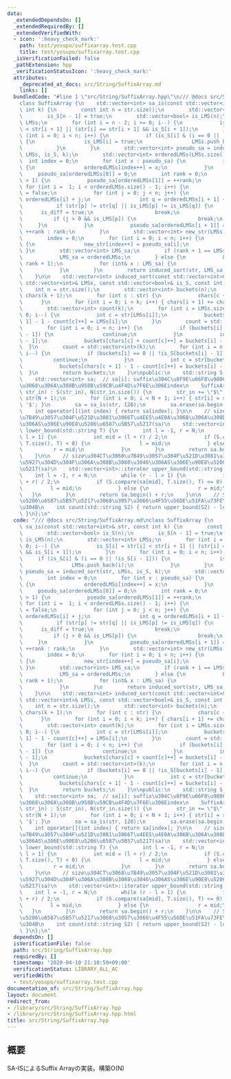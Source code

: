 ```yaml
---
data:
  _extendedDependsOn: []
  _extendedRequiredBy: []
  _extendedVerifiedWith:
  - icon: ':heavy_check_mark:'
    path: test/yosupo/suffixarray.test.cpp
    title: test/yosupo/suffixarray.test.cpp
  _isVerificationFailed: false
  _pathExtension: hpp
  _verificationStatusIcon: ':heavy_check_mark:'
  attributes:
    _deprecated_at_docs: src/String/SuffixArray.md
    links: []
  bundledCode: "#line 1 \"src/String/SuffixArray.hpp\"\n/// @docs src/String/SuffixArray.md\n\
    class SuffixArray {\n    std::vector<int> sa_is(const std::vector<int>& str, const\
    \ int k) {\n        const int n = str.size();\n        std::vector<bool> is_S(n);\n\
    \        is_S[n - 1] = true;\n        std::vector<bool> is_LMS(n);\n        std::vector<int>\
    \ LMSs;\n        for (int i = n - 2; i >= 0; i--) {\n            is_S[i] = str[i]\
    \ < str[i + 1] || (str[i] == str[i + 1] && is_S[i + 1]);\n        }\n        for\
    \ (int i = 0; i < n; i++) {\n            if (is_S[i] & (i == 0 || !is_S[i - 1]))\
    \ {\n                is_LMS[i] = true;\n                LMSs.push_back(i);\n \
    \           }\n        }\n        std::vector<int> pseudo_sa = induced_sort(str,\
    \ LMSs, is_S, k);\n        std::vector<int> orderedLMSs(LMSs.size());\n      \
    \  int index = 0;\n        for (int x : pseudo_sa) {\n            if (is_LMS[x])\
    \ {\n                orderedLMSs[index++] = x;\n            }\n        }\n   \
    \     pseudo_sa[orderedLMSs[0]] = 0;\n        int rank = 0;\n        if (orderedLMSs.size()\
    \ > 1) {\n            pseudo_sa[orderedLMSs[1]] = ++rank;\n        }\n       \
    \ for (int i =  1; i < orderedLMSs.size() - 1; i++) {\n            bool is_diff\
    \ = false;\n            for (int j = 0; j < n; j++) {\n                int p =\
    \ orderedLMSs[i] + j;\n                int q = orderedLMSs[i + 1] + j;\n     \
    \           if (str[p] != str[q] || is_LMS[p] != is_LMS[q]) {\n              \
    \      is_diff = true;\n                    break;\n                }\n      \
    \          if (j > 0 && is_LMS[p]) {\n                    break;\n           \
    \     }\n            }\n            pseudo_sa[orderedLMSs[i + 1]] = is_diff ?\
    \ ++rank : rank;\n        }\n        std::vector<int> new_str(LMSs.size());\n\
    \        index = 0;\n        for (int i = 0; i < n; i++) {\n            if (is_LMS[i])\
    \ {\n                new_str[index++] = pseudo_sa[i];\n            }\n       \
    \ }\n        std::vector<int> LMS_sa;\n        if (rank + 1 == LMSs.size()) {\n\
    \            LMS_sa = orderedLMSs;\n        } else {\n            LMS_sa = sa_is(new_str,\
    \ rank + 1);\n            for (int& x : LMS_sa) {\n                x = LMSs[x];\n\
    \            }\n        }\n        return induced_sort(str, LMS_sa, is_S, k);\n\
    \    }\n\n    std::vector<int> induced_sort(const std::vector<int>& str, const\
    \ std::vector<int>& LMSs, const std::vector<bool>& is_S, const int k) {\n    \
    \    int n = str.size();\n        std::vector<int> buckets(n);\n        std::vector<int>\
    \ chars(k + 1);\n        for (int c : str) {\n            chars[c + 1]++;\n  \
    \      }\n        for (int i = 0; i < k; i++) { chars[i + 1] += chars[i]; }\n\
    \        std::vector<int> count(k);\n        for (int i = LMSs.size() - 1; i >=\
    \ 0; i--) {\n            int c = str[LMSs[i]];\n            buckets[chars[c +\
    \ 1] - 1 - count[c]++] = LMSs[i];\n        }\n        count = std::vector<int>(k);\n\
    \        for (int i = 0; i < n; i++) {\n            if (buckets[i] == 0 || is_S[buckets[i]\
    \ - 1]) {\n                continue;\n            }\n            int c = str[buckets[i]\
    \ - 1];\n            buckets[chars[c] + count[c]++] = buckets[i] - 1;\n      \
    \  }\n        count = std::vector<int>(k);\n        for (int i = n - 1; i >= 0;\
    \ i--) {\n            if (buckets[i] == 0 || !is_S[buckets[i] - 1]) {\n      \
    \          continue;\n            }\n            int c = str[buckets[i] - 1];\n\
    \            buckets[chars[c + 1] - 1 - count[c]++] = buckets[i] - 1;\n      \
    \  }\n        return buckets;\n    }\n\npublic:\n    std::string S;\n    int N;\n\
    \    std::vector<int> sa;  // sa[i]: suffix\u304C\u8F9E\u66F8\u9806i\u756A\u76EE\
    \u3068\u306A\u308B\u958B\u59CB\u4F4D\u7F6E\u306Eindex\n    SuffixArray(std::string\
    \ str_in) : S(str_in), N(str_in.size()) {\n        str_in += \"$\";\n        std::vector<int>\
    \ str(N + 1);\n        for (int i = 0; i < N + 1; i++) { str[i] = str_in[i] -\
    \ '$'; }\n        sa = sa_is(str, 128);\n        sa.erase(sa.begin());\n    }\n\
    \    int operator[](int index) { return sa[index]; }\n\n    // size\u304CT\u3068\
    \u7B49\u3057\u304F\u521D\u3081\u3066T\u4EE5\u4E0A\u306B\u306A\u308B\u3088\u3046\
    \u306AS\u306E\u90E8\u5206\u6587\u5B57\u5217(sa)\n    std::vector<int>::iterator\
    \ lower_bound(std::string T) {\n        int l = -1, r = N;\n        while (r -\
    \ l > 1) {\n            int mid = (l + r) / 2;\n            if (S.compare(sa[mid],\
    \ T.size(), T) < 0) {\n                l = mid;\n            } else {\n      \
    \          r = mid;\n            }\n        }\n        return sa.begin() + r;\n\
    \    }\n\n    // size\u304CT\u3068\u7B49\u3057\u304F\u521D\u3081\u3066T\u3088\u308A\
    \u5927\u304D\u304F\u306A\u308B\u3088\u3046\u306AS\u306E\u90E8\u5206\u6587\u5B57\
    \u5217(sa)\n    std::vector<int>::iterator upper_bound(std::string T) {\n    \
    \    int l = -1, r = N;\n        while (r - l > 1) {\n            int mid = (l\
    \ + r) / 2;\n            if (S.compare(sa[mid], T.size(), T) <= 0) {\n       \
    \         l = mid;\n            } else {\n                r = mid;\n         \
    \   }\n        }\n        return sa.begin() + r;\n    }\n\n    // S2\u304C\u90E8\
    \u5206\u6587\u5B57\u5217\u3068\u3057\u3066\u4F55\u56DE\u51FA\u73FE\u3059\u308B\
    \u304B\n    int count(std::string S2) { return upper_bound(S2) - lower_bound(S2);\
    \ }\n};\n"
  code: "/// @docs src/String/SuffixArray.md\nclass SuffixArray {\n    std::vector<int>\
    \ sa_is(const std::vector<int>& str, const int k) {\n        const int n = str.size();\n\
    \        std::vector<bool> is_S(n);\n        is_S[n - 1] = true;\n        std::vector<bool>\
    \ is_LMS(n);\n        std::vector<int> LMSs;\n        for (int i = n - 2; i >=\
    \ 0; i--) {\n            is_S[i] = str[i] < str[i + 1] || (str[i] == str[i + 1]\
    \ && is_S[i + 1]);\n        }\n        for (int i = 0; i < n; i++) {\n       \
    \     if (is_S[i] & (i == 0 || !is_S[i - 1])) {\n                is_LMS[i] = true;\n\
    \                LMSs.push_back(i);\n            }\n        }\n        std::vector<int>\
    \ pseudo_sa = induced_sort(str, LMSs, is_S, k);\n        std::vector<int> orderedLMSs(LMSs.size());\n\
    \        int index = 0;\n        for (int x : pseudo_sa) {\n            if (is_LMS[x])\
    \ {\n                orderedLMSs[index++] = x;\n            }\n        }\n   \
    \     pseudo_sa[orderedLMSs[0]] = 0;\n        int rank = 0;\n        if (orderedLMSs.size()\
    \ > 1) {\n            pseudo_sa[orderedLMSs[1]] = ++rank;\n        }\n       \
    \ for (int i =  1; i < orderedLMSs.size() - 1; i++) {\n            bool is_diff\
    \ = false;\n            for (int j = 0; j < n; j++) {\n                int p =\
    \ orderedLMSs[i] + j;\n                int q = orderedLMSs[i + 1] + j;\n     \
    \           if (str[p] != str[q] || is_LMS[p] != is_LMS[q]) {\n              \
    \      is_diff = true;\n                    break;\n                }\n      \
    \          if (j > 0 && is_LMS[p]) {\n                    break;\n           \
    \     }\n            }\n            pseudo_sa[orderedLMSs[i + 1]] = is_diff ?\
    \ ++rank : rank;\n        }\n        std::vector<int> new_str(LMSs.size());\n\
    \        index = 0;\n        for (int i = 0; i < n; i++) {\n            if (is_LMS[i])\
    \ {\n                new_str[index++] = pseudo_sa[i];\n            }\n       \
    \ }\n        std::vector<int> LMS_sa;\n        if (rank + 1 == LMSs.size()) {\n\
    \            LMS_sa = orderedLMSs;\n        } else {\n            LMS_sa = sa_is(new_str,\
    \ rank + 1);\n            for (int& x : LMS_sa) {\n                x = LMSs[x];\n\
    \            }\n        }\n        return induced_sort(str, LMS_sa, is_S, k);\n\
    \    }\n\n    std::vector<int> induced_sort(const std::vector<int>& str, const\
    \ std::vector<int>& LMSs, const std::vector<bool>& is_S, const int k) {\n    \
    \    int n = str.size();\n        std::vector<int> buckets(n);\n        std::vector<int>\
    \ chars(k + 1);\n        for (int c : str) {\n            chars[c + 1]++;\n  \
    \      }\n        for (int i = 0; i < k; i++) { chars[i + 1] += chars[i]; }\n\
    \        std::vector<int> count(k);\n        for (int i = LMSs.size() - 1; i >=\
    \ 0; i--) {\n            int c = str[LMSs[i]];\n            buckets[chars[c +\
    \ 1] - 1 - count[c]++] = LMSs[i];\n        }\n        count = std::vector<int>(k);\n\
    \        for (int i = 0; i < n; i++) {\n            if (buckets[i] == 0 || is_S[buckets[i]\
    \ - 1]) {\n                continue;\n            }\n            int c = str[buckets[i]\
    \ - 1];\n            buckets[chars[c] + count[c]++] = buckets[i] - 1;\n      \
    \  }\n        count = std::vector<int>(k);\n        for (int i = n - 1; i >= 0;\
    \ i--) {\n            if (buckets[i] == 0 || !is_S[buckets[i] - 1]) {\n      \
    \          continue;\n            }\n            int c = str[buckets[i] - 1];\n\
    \            buckets[chars[c + 1] - 1 - count[c]++] = buckets[i] - 1;\n      \
    \  }\n        return buckets;\n    }\n\npublic:\n    std::string S;\n    int N;\n\
    \    std::vector<int> sa;  // sa[i]: suffix\u304C\u8F9E\u66F8\u9806i\u756A\u76EE\
    \u3068\u306A\u308B\u958B\u59CB\u4F4D\u7F6E\u306Eindex\n    SuffixArray(std::string\
    \ str_in) : S(str_in), N(str_in.size()) {\n        str_in += \"$\";\n        std::vector<int>\
    \ str(N + 1);\n        for (int i = 0; i < N + 1; i++) { str[i] = str_in[i] -\
    \ '$'; }\n        sa = sa_is(str, 128);\n        sa.erase(sa.begin());\n    }\n\
    \    int operator[](int index) { return sa[index]; }\n\n    // size\u304CT\u3068\
    \u7B49\u3057\u304F\u521D\u3081\u3066T\u4EE5\u4E0A\u306B\u306A\u308B\u3088\u3046\
    \u306AS\u306E\u90E8\u5206\u6587\u5B57\u5217(sa)\n    std::vector<int>::iterator\
    \ lower_bound(std::string T) {\n        int l = -1, r = N;\n        while (r -\
    \ l > 1) {\n            int mid = (l + r) / 2;\n            if (S.compare(sa[mid],\
    \ T.size(), T) < 0) {\n                l = mid;\n            } else {\n      \
    \          r = mid;\n            }\n        }\n        return sa.begin() + r;\n\
    \    }\n\n    // size\u304CT\u3068\u7B49\u3057\u304F\u521D\u3081\u3066T\u3088\u308A\
    \u5927\u304D\u304F\u306A\u308B\u3088\u3046\u306AS\u306E\u90E8\u5206\u6587\u5B57\
    \u5217(sa)\n    std::vector<int>::iterator upper_bound(std::string T) {\n    \
    \    int l = -1, r = N;\n        while (r - l > 1) {\n            int mid = (l\
    \ + r) / 2;\n            if (S.compare(sa[mid], T.size(), T) <= 0) {\n       \
    \         l = mid;\n            } else {\n                r = mid;\n         \
    \   }\n        }\n        return sa.begin() + r;\n    }\n\n    // S2\u304C\u90E8\
    \u5206\u6587\u5B57\u5217\u3068\u3057\u3066\u4F55\u56DE\u51FA\u73FE\u3059\u308B\
    \u304B\n    int count(std::string S2) { return upper_bound(S2) - lower_bound(S2);\
    \ }\n};\n"
  dependsOn: []
  isVerificationFile: false
  path: src/String/SuffixArray.hpp
  requiredBy: []
  timestamp: '2020-04-10 21:10:59+09:00'
  verificationStatus: LIBRARY_ALL_AC
  verifiedWith:
  - test/yosupo/suffixarray.test.cpp
documentation_of: src/String/SuffixArray.hpp
layout: document
redirect_from:
- /library/src/String/SuffixArray.hpp
- /library/src/String/SuffixArray.hpp.html
title: src/String/SuffixArray.hpp
---
```

## 概要
SA-ISによるSuffix Arrayの実装。構築O(N)
